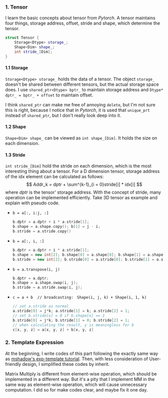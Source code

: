 ### 1. Tensor

I learn the basic concepts about tensor from *Pytorch*. A tensor maintains four things, storage address, offset, stride and shape, which determine the tensor.

```c++
struct Tensor {
    Storage<Dtype> storage_;
    Shape<Dim> shape_;
    int stride_[Dim];
}
```

#### 1.1 Storage

`Storage<Dtype> storage_` holds the data of a tensor. The object `storage_` doesn't be shared between different tensors, but the actual storage space does.  I use `shared_ptr<Dtype> bptr_` to maintain storage address and `Dtype* dptr_ = bptr_ + offset` to maintain offset.

I think `shared_ptr` can make me free of annoying `delete`, but I'm not sure this is right, because I notice that in *Pytorch*, it is used that `unique_prt` instead of `shared_ptr`, but I don't really look deep into it.

#### 1.2 Shape

`Shape<Dim> shape_` can be viewed as `int shape_[Dim]`. It holds the size on each dimension.

#### 1.3 Stride

`int stride_[Dim]` hold the stride on each dimension, which is the most interesting thing about a tensor. For a D dimension tensor, storage address of the idx element can be calculated as follows:
$$
Addr_k = dptr + \sum^{k-1}_{i = 0}stride[i] * idx[i]
$$
where $dptr$ is the tensor' storage address. With the concept of stride, many operation can be implemented efficiently. Take 3D tensor as example and explain with pseudo code.

- `b = a[:, i:j, :]` 

    ```c++
    b.dptr = a.dptr + i * a.stride[1];
    b.shape = a.shape.copy(); b[1] = j - i;
    b.stride = a.stride.copy()
    ```

- `b = a[:, i, :]`

    ```c++
    b.dptr = a.dptr + i * a.stride[1];
    b.shape = new int[2]; b.shape[0] = a.shape[0]; b.shape[1] = a.shape[2];
    b.stride = new int[2]; b.stride[0] = a.stride[0]; b.stride[1] = a.stride[2];
    ```

- `b = a.transpose(i, j)`

    ```c++
    b.dptr = a.dptr;
    b.shape = a.shape.swap(i, j);
    b.stride = a.stride.swap(i, j);
    ```

- `c = a + b  // broadcasting:　Shape(i, j, k) + Shape(i, 1, k)`

    ```c++
    // set a.stride as normal
    a.stride[0] = j*k; a.stride[1] = k; a.stride[2] = 1;
    // set b.stride[x] = 0 if b.shape[x] == 1
    b.stride[0] = j*k; b.stride[1] = 0; b.stride[2] = 1; 
    // when calculating the result, y is meaningless for b
    c[x, y, z] = a[x, y, z] + b[x, y, z]
    ```

### 2. Template Expression

At the beginning, I write codes of this part following the exactly same way as [mshadow's exp-template tutorial](https://github.com/dmlc/mshadow/tree/master/guide/exp-template). Then, with less consideration of User-friendly design, I simplified these codes by inherit.

Matrix Multiply is different from element-wise operation, which should be implemented in a different way. But it's a pity that I implement MM in the same way as element-wise operation, which will cause unnecessary computation. I did so for make codes clear, and maybe fix it one day.